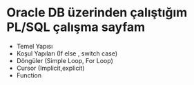 # Oracle DB üzerinden çalıştığım PL/SQL çalışma sayfam
- Temel Yapısı
- Koşul Yapıları (If else , switch case)
- Döngüler (Simple Loop, For Loop)
- Cursor (Implicit,explicit)
- Function
  

